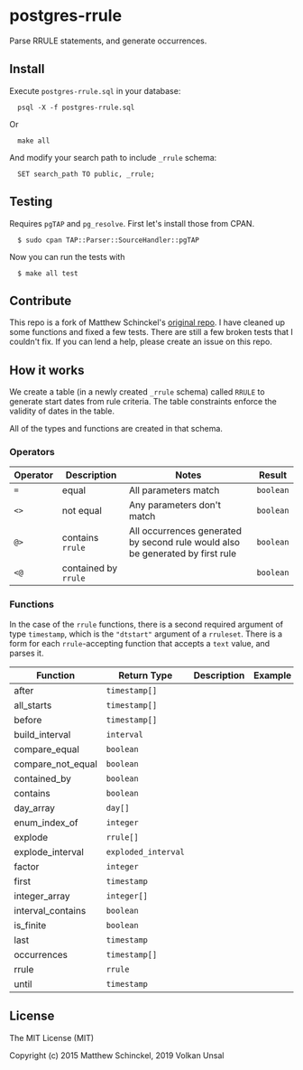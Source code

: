# postgres-rrule

Parse RRULE statements, and generate occurrences.

## Install

Execute `postgres-rrule.sql` in your database:

```
  psql -X -f postgres-rrule.sql
```

Or

```
  make all
```

And modify your search path to include `_rrule` schema:

```
  SET search_path TO public, _rrule;
```

## Testing

Requires `pgTAP` and `pg_resolve`. First let's install those from CPAN.

```
  $ sudo cpan TAP::Parser::SourceHandler::pgTAP
```

Now you can run the tests with

```
  $ make all test
```


## Contribute

This repo is a fork of Matthew Schinckel's [original repo](https://bitbucket.org/schinckel/postgres-rrule). I have cleaned up some functions and fixed a few tests. There are still a few broken tests that I couldn't fix. If you can lend a help, please create an issue on this repo.

## How it works

We create a table (in a newly created `_rrule` schema) called `RRULE` to generate start dates from rule criteria. The table constraints enforce the validity of dates in the table.

All of the types and functions are created in that schema.

### Operators

| Operator | Description | Notes | Result |
| -------- | ----------- | ----- | ------ |
| `=` | equal | All parameters match | `boolean` |
| `<>` | not equal | Any parameters don't match | `boolean` |
| `@>` | contains `rrule` | All occurrences generated by second rule would also be generated by first rule | `boolean` |
| `<@` | contained by `rrule` | | `boolean` |

### Functions

In the case of the `rrule` functions, there is a second required argument of type `timestamp`, which is the `"dtstart"` argument of a `rruleset`. There is a form for each `rrule`-accepting function that accepts a `text` value, and parses it.




| Function | Return Type | Description | Example | Result |
|----------|-------------|-------------|---------|--------|
| after             | `timestamp[]` |||
| all_starts        | `timestamp[]` |||
| before            | `timestamp[]` |||
| build_interval    | `interval` |||
| compare_equal     | `boolean` |||
| compare_not_equal | `boolean` |||
| contained_by      | `boolean` |||
| contains          | `boolean` |||
| day_array         | `day[]` |||
| enum_index_of     | `integer` |||
| explode           | `rrule[]` |||
| explode_interval  | `exploded_interval` |||
| factor            | `integer` |||
| first             | `timestamp` |||
| integer_array     | `integer[]` |||
| interval_contains | `boolean` |||
| is_finite         | `boolean` |||
| last              | `timestamp` |||
| occurrences       | `timestamp[]`  |||
| rrule             | `rrule` |||
| until             | `timestamp` |||


## License

The MIT License (MIT)

Copyright (c) 2015 Matthew Schinckel, 2019 Volkan Unsal
